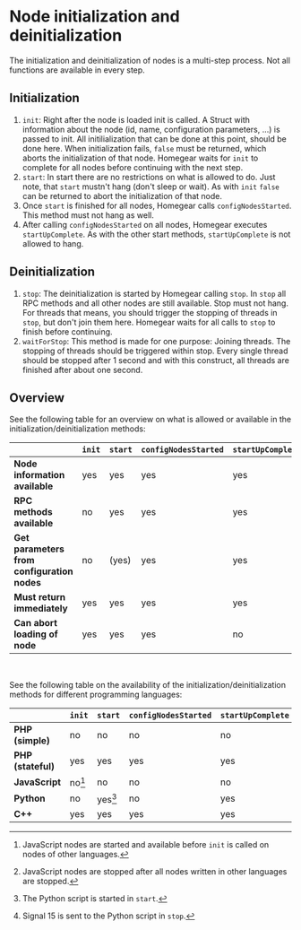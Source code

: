 # Node initialization and deinitialization

The initialization and deinitialization of nodes is a multi-step process. Not all functions are available in every step.

## Initialization

1. `init`: Right after the node is loaded init is called. A Struct with information about the node (id, name, configuration parameters, ...) is passed to init. All initilialization that can be done at this point, should be done here. When initialization fails, `false` must be returned, which aborts the initialization of that node. Homegear waits for `init` to complete for all nodes before continuing with the next step.
2. `start`: In start there are no restrictions on what is allowed to do. Just note, that `start` mustn't hang (don't sleep or wait). As with `init` `false` can be returned to abort the initialization of that node.
3. Once `start` is finished for all nodes, Homegear calls `configNodesStarted`. This method must not hang as well.
4. After calling `configNodesStarted` on all nodes, Homegear executes `startUpComplete`.  As with the other start methods, `startUpComplete` is not allowed to hang.

## Deinitialization

1. `stop`: The deinitialization is started by Homegear calling `stop`. In `stop` all RPC methods and all other nodes are still available. Stop must not hang. For threads that means, you should trigger the stopping of threads in `stop`, but don't join them here. Homegear waits for all calls to `stop` to finish before continuing.
2. `waitForStop`: This method is made for one purpose: Joining threads. The stopping of threads should be triggered within stop. Every single thread should be stopped after 1 second and with this construct, all threads are finished after about one second.

## Overview

See the following table for an overview on what is allowed or available in the initialization/deinitialization methods:

|                                             | `init` | `start` | `configNodesStarted` | `startUpComplete` | `stop` | `waitForStop` |
| ------------------------------------------- | ------ | ------- | -------------------- | ----------------- | ------ | ------------- |
| **Node information available**              | yes    | yes     | yes                  | yes               | yes    | yes           |
| **RPC methods available**                   | no     | yes     | yes                  | yes               | yes    | no            |
| **Get parameters from configuration nodes** | no     | (yes)   | yes                  | yes               | yes    | no            |
| **Must return immediately**                 | yes    | yes     | yes                  | yes               | yes    | no            |
| **Can abort loading of node**               | yes    | yes     | yes                  | no                | no     | no            |

​    

See the following table on the availability of the initialization/deinitialization methods for different programming languages:

|                    | `init` | `start` | `configNodesStarted` | `startUpComplete` | `stop`  | `waitForStop` |
| ------------------ | ------ | ------- | -------------------- | ----------------- | ------- | ------------- |
| **PHP (simple)**   | no     | no      | no                   | no                | no      | no            |
| **PHP (stateful)** | yes    | yes     | yes                  | yes               | yes     | yes           |
| **JavaScript**     | no[^1] | no      | no                   | no                | no[^2]  | no            |
| **Python**         | no     | yes[^3] | no                   | yes               | yes[^4] | no            |
| **C++**            | yes    | yes     | yes                  | yes               | yes     | yes           |

[^1]: JavaScript nodes are started and available before `init` is called on nodes of other languages.
[^2]: JavaScript nodes are stopped after all nodes written in other languages are stopped.
[^3]: The Python script is started in `start`.
[^4]: Signal 15 is sent to the Python script in `stop`.